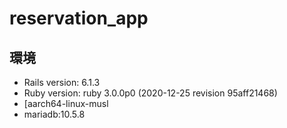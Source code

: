 # reservation_app

## 環境
* Rails version: 6.1.3
* Ruby version: ruby 3.0.0p0 (2020-12-25 revision 95aff21468)
* [aarch64-linux-musl
* mariadb:10.5.8
